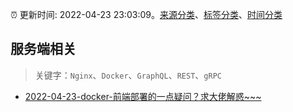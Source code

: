 :alarm_clock: 更新时间: 2022-04-23 23:03:09。[来源分类](../README.md)、[标签分类](../TAGS.md)、[时间分类](../TIMELINE.md)

## 服务端相关


> 关键字：`Nginx`、`Docker`、`GraphQL`、`REST`、`gRPC`



- [2022-04-23-docker-前端部署的一点疑问？求大佬解惑~~~](https://www.v2ex.com/t/848813) 